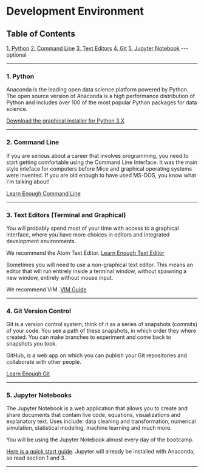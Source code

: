 # Development Environment

## Table of Contents
[1. Python](#section-a)
[2. Command Line](#section-b)
[3. Text Editors](#section-c)
[4. Git](#section-d)
[5. Jupyter Notebook](#section-e) --- optional

---

### <a name="section-a"></a>1. Python

Anaconda is the leading open data science platform powered by Python. The open source version of Anaconda is a high performance distribution of Python and includes over 100 of the most popular Python packages for data science.

[Download the graphical installer for Python 3.X](https://www.continuum.io/downloads)

---

### <a name="section-b"></a>2. Command Line

If you are serious about a career that involves programming, you need to start getting comfortable using the Command Line Interface. It was the main style inteface for computers before Mice and graphical operating systems were invented. If you are old enough to have used MS-DOS, you know what I'm talking about!

[Learn Enough Command Line](https://www.learnenough.com/command-line-tutorial)

---

### <a name="section-c"></a>3. Text Editors (Terminal and Graphical)

You will probably spend most of your time with access to a graphical interface, where you have more choices in editors and integrated development environments.

We recommend the Atom Text Editor. [Learn Enough Text Editor](https://www.learnenough.com/text-editor-tutorial)


Sometimes you will need to use a non-graphical text editor. This means an editor that will run entirely inside a terminal window, without spawning a new window, entirely without mouse input.

We recommend VIM. [VIM Guide](https://scotch.io/tutorials/getting-started-with-vim-an-interactive-guide)

---

### <a name="section-d"></a>4. Git Version Control

Git is a version control system; think of it as a series of snapshots (commits) of your code. You see a path of these snapshots, in which order they where created. You can make branches to experiment and come back to snapshots you took.

GitHub, is a web app on which you can publish your Git repositories and collaborate with other people.

[Learn Enough Git](https://www.learnenough.com/git-tutorial)

---

### <a name="section-e"></a>5. Jupyter Notebooks

The Jupyter Notebook is a web application that allows you to create and share documents that contain live code, equations, visualizations and explanatory text. Uses include: data cleaning and transformation, numerical simulation, statistical modeling, machine learning and much more.

You will be using the Jupyter Notebook almost every day of the bootcamp.

[Here is a quick start guide](http://jupyter-notebook-beginner-guide.readthedocs.io/en/latest/index.html). Jupyter will already be installed with Anaconda, so read section 1 and 3.

---
